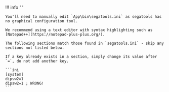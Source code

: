 !!! info ""    

    You'll need to manually edit `App\bin\segatools.ini` as segatools has no graphical configuration tool.
    
    We recommend using a text editor with syntax highlighting such as [Notepad++](https://notepad-plus-plus.org/).

    The following sections match those found in `segatools.ini` - skip any sections not listed below.

    If a key already exists in a section, simply change its value after `=`, do not add another key.

    ```ini
    [system]
    dipsw2=1
    dipsw2=1 ; WRONG!
    ```